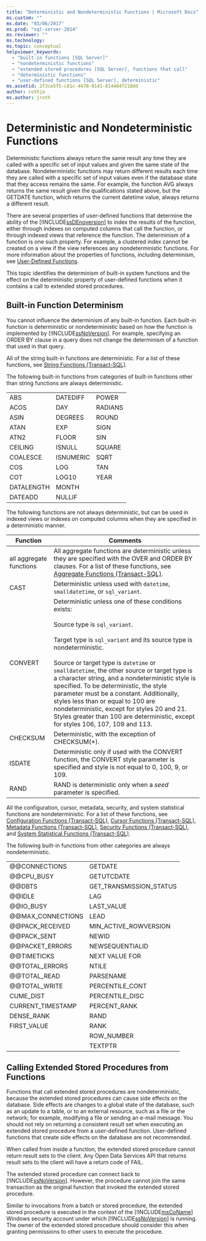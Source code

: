 ```yaml
---
title: "Deterministic and Nondeterministic Functions | Microsoft Docs"
ms.custom: ""
ms.date: "03/06/2017"
ms.prod: "sql-server-2014"
ms.reviewer: ""
ms.technology: 
ms.topic: conceptual
helpviewer_keywords: 
  - "built-in functions [SQL Server]"
  - "nondeterministic functions"
  - "extended stored procedures [SQL Server], functions that call"
  - "deterministic functions"
  - "user-defined functions [SQL Server], deterministic"
ms.assetid: 2f3ce5f5-c81c-4470-8141-8144d4f218dd
author: rothja
ms.author: jroth
---
```

# Deterministic and Nondeterministic Functions
  Deterministic functions always return the same result any time they are called with a specific set of input values and given the same state of the database. Nondeterministic functions may return different results each time they are called with a specific set of input values even if the database state that they access remains the same. For example, the function AVG always returns the same result given the qualifications stated above, but the GETDATE function, which returns the current datetime value, always returns a different result.  
  
 There are several properties of user-defined functions that determine the ability of the [!INCLUDE[ssDEnoversion](../../includes/ssdenoversion-md.md)] to index the results of the function, either through indexes on computed columns that call the function, or through indexed views that reference the function. The determinism of a function is one such property. For example, a clustered index cannot be created on a view if the view references any nondeterministic functions. For more information about the properties of functions, including determinism, see [User-Defined Functions](user-defined-functions.md).  
  
 This topic identifies the determinism of built-in system functions and the effect on the deterministic property of user-defined functions when it contains a call to extended stored procedures.  
  
## Built-in Function Determinism  
 You cannot influence the determinism of any built-in function. Each built-in function is deterministic or nondeterministic based on how the function is implemented by [!INCLUDE[ssNoVersion](../../includes/ssnoversion-md.md)]. For example, specifying an ORDER BY clause in a query does not change the determinism of a function that used in that query.  
  
 All of the string built-in functions are deterministic. For a list of these functions, see [String Functions &#40;Transact-SQL&#41;](/sql/t-sql/functions/string-functions-transact-sql).  
  
 The following built-in functions from categories of built-in functions other than string functions are always deterministic.  
  
||||  
|-|-|-|  
|ABS|DATEDIFF|POWER|  
|ACOS|DAY|RADIANS|  
|ASIN|DEGREES|ROUND|  
|ATAN|EXP|SIGN|  
|ATN2|FLOOR|SIN|  
|CEILING|ISNULL|SQUARE|  
|COALESCE|ISNUMERIC|SQRT|  
|COS|LOG|TAN|  
|COT|LOG10|YEAR|  
|DATALENGTH|MONTH||  
|DATEADD|NULLIF||  
  
 The following functions are not always deterministic, but can be used in indexed views or indexes on computed columns when they are specified in a deterministic manner.  
  
|Function|Comments|  
|--------------|--------------|  
|all aggregate functions|All aggregate functions are deterministic unless they are specified with the OVER and ORDER BY clauses. For a list of these functions, see [Aggregate Functions &#40;Transact-SQL&#41;](/sql/t-sql/functions/aggregate-functions-transact-sql).|  
|CAST|Deterministic unless used with `datetime`, `smalldatetime`, or `sql_variant`.|  
|CONVERT|Deterministic unless one of these conditions exists:<br /><br /> Source type is `sql_variant`.<br /><br /> Target type is `sql_variant` and its source type is nondeterministic.<br /><br /> Source or target type is `datetime` or `smalldatetime`, the other source or target type is a character string, and a nondeterministic style is specified. To be deterministic, the style parameter must be a constant. Additionally, styles less than or equal to 100 are nondeterministic, except for styles 20 and 21. Styles greater than 100 are deterministic, except for styles 106, 107, 109 and 113.|  
|CHECKSUM|Deterministic, with the exception of CHECKSUM(*).|  
|ISDATE|Deterministic only if used with the CONVERT function, the CONVERT style parameter is specified and style is not equal to 0, 100, 9, or 109.|  
|RAND|RAND is deterministic only when a *seed* parameter is specified.|  
  
 All the configuration, cursor, metadata, security, and system statistical functions are nondeterministic. For a list of these functions, see [Configuration Functions &#40;Transact-SQL&#41;](/sql/t-sql/functions/configuration-functions-transact-sql), [Cursor Functions &#40;Transact-SQL&#41;](/sql/t-sql/functions/cursor-functions-transact-sql), [Metadata Functions &#40;Transact-SQL&#41;](/sql/t-sql/functions/metadata-functions-transact-sql), [Security Functions &#40;Transact-SQL&#41;](/sql/t-sql/functions/security-functions-transact-sql), and [System Statistical Functions &#40;Transact-SQL&#41;](/sql/t-sql/functions/system-statistical-functions-transact-sql).  
  
 The following built-in functions from other categories are always nondeterministic.  
  
|||  
|-|-|  
|@@CONNECTIONS|GETDATE|  
|@@CPU_BUSY|GETUTCDATE|  
|@@DBTS|GET_TRANSMISSION_STATUS|  
|@@IDLE|LAG|  
|@@IO_BUSY|LAST_VALUE|  
|@@MAX_CONNECTIONS|LEAD|  
|@@PACK_RECEIVED|MIN_ACTIVE_ROWVERSION|  
|@@PACK_SENT|NEWID|  
|@@PACKET_ERRORS|NEWSEQUENTIALID|  
|@@TIMETICKS|NEXT VALUE FOR|  
|@@TOTAL_ERRORS|NTILE|  
|@@TOTAL_READ|PARSENAME|  
|@@TOTAL_WRITE|PERCENTILE_CONT|  
|CUME_DIST|PERCENTILE_DISC|  
|CURRENT_TIMESTAMP|PERCENT_RANK|  
|DENSE_RANK|RAND|  
|FIRST_VALUE|RANK|  
||ROW_NUMBER|  
||TEXTPTR|  
  
## Calling Extended Stored Procedures from Functions  
 Functions that call extended stored procedures are nondeterministic, because the extended stored procedures can cause side effects on the database. Side effects are changes to a global state of the database, such as an update to a table, or to an external resource, such as a file or the network; for example, modifying a file or sending an e-mail message. You should not rely on returning a consistent result set when executing an extended stored procedure from a user-defined function. User-defined functions that create side effects on the database are not recommended.  
  
 When called from inside a function, the extended stored procedure cannot return result sets to the client. Any Open Data Services API that returns result sets to the client will have a return code of FAIL.  
  
 The extended stored procedure can connect back to [!INCLUDE[ssNoVersion](../../includes/ssnoversion-md.md)]. However, the procedure cannot join the same transaction as the original function that invoked the extended stored procedure.  
  
 Similar to invocations from a batch or stored procedure, the extended stored procedure is executed in the context of the [!INCLUDE[msCoName](../../includes/msconame-md.md)] Windows security account under which [!INCLUDE[ssNoVersion](../../includes/ssnoversion-md.md)] is running. The owner of the extended stored procedure should consider this when granting permissions to other users to execute the procedure.  
  
  
